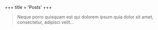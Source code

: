 +++
title = 'Posts'
+++

> Neque porro quisquam est qui dolorem ipsum quia dolor sit amet, consectetur, adipisci velit...
